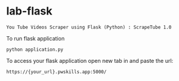 # lab-flask

<!-- ![image](https://user-images.githubusercontent.com/115451707/196919992-edcfea8b-e3f6-4f35-9398-43be66b5622d.png) -->


```
You Tube Videos Scraper using Flask (Python) : ScrapeTube 1.0
```
To run flask application 

```
python application.py
```

To access your flask application open new tab in and paste the url:
```
https://{your_url}.pwskills.app:5000/
```